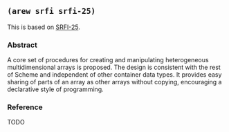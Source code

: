 ## `(arew srfi srfi-25)`

This is based on [SRFI-25](https://srfi.schemers.org/srfi-25/).

### Abstract

A core set of procedures for creating and manipulating heterogeneous
multidimensional arrays is proposed. The design is consistent with the
rest of Scheme and independent of other container data types. It
provides easy sharing of parts of an array as other arrays without
copying, encouraging a declarative style of programming.

### Reference

TODO

